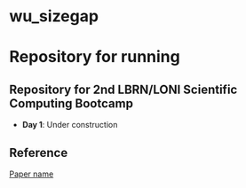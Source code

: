 # wu_sizegap
# Repository for running

## Repository for 2nd LBRN/LONI Scientific Computing Bootcamp

* **Day 1**: Under construction

## Reference
[Paper name](https://www.guru99.com/r-vs-python.html)
